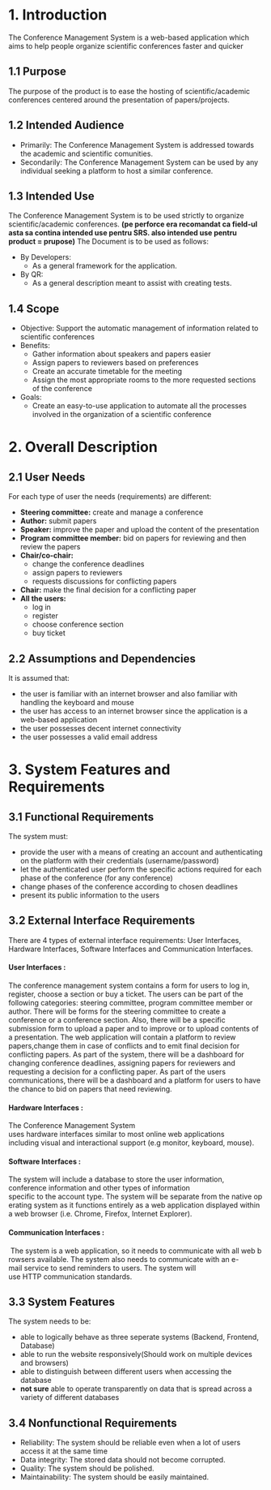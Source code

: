 # 1. Introduction 
The Conference Management System is a web-based application which aims to help people organize scientific conferences faster and quicker
## 1.1 Purpose
The purpose of the product is to ease the hosting of scientific/academic conferences centered around the presentation of papers/projects.
## 1.2 Intended Audience
 - Primarily: The Conference Management System is addressed towards the academic and scientific comunities.
 - Secondarily: The Conference Management System can be used by any individual seeking a platform to host a similar conference.
## 1.3 Intended Use
 The Conference Management System is to be used strictly to organize scientific/academic conferences.
 **(pe perforce era recomandat ca field-ul asta sa contina intended use pentru SRS. also intended use pentru product = prupose)**
 The Document is to be used as follows:
  - By Developers:
    - As a general framework for the application.
  - By QR:
    - As a general description meant to assist with creating tests.
## 1.4 Scope 
- Objective: Support the automatic management of information related to scientific conferences
- Benefits:
  - Gather information about speakers and papers easier
  - Assign papers to reviewers based on preferences
  - Create an accurate timetable for the meeting
  - Assign the most appropriate rooms to the more requested sections of the conference
- Goals:
  - Create an easy-to-use application to automate all the processes involved in the organization of a scientific conference
  
# 2. Overall Description

## 2.1 User Needs
For each type of user the needs (requirements) are different:
- **Steering committee:** create and manage a conference
- **Author:** submit papers
- **Speaker:** improve the paper and upload the content of the presentation
- **Program committee member:** bid on papers for reviewing and then review the papers
- **Chair/co-chair:**
  - change the conference deadlines
  - assign papers to reviewers
  - requests discussions for conflicting papers
- **Chair:** make the final decision for a conflicting paper
- **All the users:**
  - log in
  - register
  - choose conference section
  - buy ticket
  

## 2.2 Assumptions and Dependencies
It is assumed that:
- the user is familiar with an internet browser and also familiar with handling the keyboard and mouse
- the user has access to an internet browser since the application is a web-based application
- the user possesses decent internet connectivity
- the user possesses a valid email address

# 3. System Features and Requirements

## 3.1 Functional Requirements
The system must:
- provide the user with a means of creating an account and authenticating on the platform with their credentials (username/password)
- let the authenticated user perform the specific actions required for each phase of the conference (for any conference)
- change phases of the conference according to chosen deadlines
- present its public information to the users

## 3.2 External Interface Requirements
 There are 4 types of external interface requirements: User Interfaces, Hardware Interfaces, Software Interfaces and Communication Interfaces.
 #### User Interfaces : 
 The conference management system contains a form for users to log in, register, choose a section or buy a ticket. 
 The users can be part of the following categories: steering committee, program committee member or author.
 There will be forms for the steering committee to create a conference or a conference section.
 Also, there will be a specific submission form to upload a paper and to improve or to upload contents of a presentation.
 The web application will contain a platform to review papers,change them in case of conflicts and to emit final decision for conflicting papers.
 As part of the system, there will be a dashboard for changing conference deadlines, assigning papers for reviewers and requesting a decision for a conflicting paper.
 As part of the users communications, there will be a dashboard and a platform for users to have the chance to bid on papers that need reviewing.
 #### Hardware Interfaces :
 The Conference Management System uses hardware interfaces similar to most online web applications including visual and interactional support (e.g monitor, keyboard, mouse).
 #### Software Interfaces :
 The system will include a database to store the user information, conference information and other types of information specific to the account type. The system will be separate from the native operating system as it functions entirely as a web application displayed within a web browser (i.e. Chrome, Firefox, Internet Explorer).  
 #### Communication Interfaces :
 The system is a web application, so it needs to communicate with all web browsers available. The system also needs to communicate with an e-mail service to send reminders to users. The system will use HTTP communication standards. 
## 3.3 System Features
The system needs to be:
- able to logically behave as three seperate systems (Backend, Frontend, Database)
- able to run the website responsively(Should work on multiple devices and browsers)
- able to distinguish between different users when accessing the database
- **not sure** able to operate transparently on data that is spread across a variety of different databases
## 3.4 Nonfunctional Requirements
- Reliability: The system should be reliable even when a lot of users access it at the same time
- Data integrity: The stored data should not become corrupted.
- Quality: The system should be polished.
- Maintainability: The system should be easily maintained.
